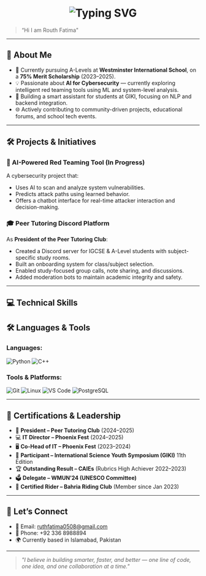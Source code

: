 <h1 align="center">
  <img src="https://readme-typing-svg.demolab.com?font=Fira+Code&size=28&pause=1000&color=00FF00&center=true&vCenter=true&width=435&lines=Welcome+to+my+GitHub!" alt="Typing SVG" />
</h1>

> “Hi I am Routh Fatima" 


---

## 🌟 About Me

- 🏫 Currently pursuing A-Levels at **Westminster International School**, on a **75% Merit Scholarship** (2023–2025).
- 💡 Passionate about **AI for Cybersecurity** — currently exploring intelligent red teaming tools using ML and system-level analysis.
- 🧠 Building a smart assistant for students at GIKI, focusing on NLP and backend integration.
- 🌐 Actively contributing to community-driven projects, educational forums, and school tech events.

---

## 🛠️ Projects & Initiatives

### 📌 AI-Powered Red Teaming Tool (In Progress)
A cybersecurity project that:
- Uses AI to scan and analyze system vulnerabilities.
- Predicts attack paths using learned behavior.
- Offers a chatbot interface for real-time attacker interaction and decision-making.

### 🎓 Peer Tutoring Discord Platform
As **President of the Peer Tutoring Club**:
- Created a Discord server for IGCSE & A-Level students with subject-specific study rooms.
- Built an onboarding system for class/subject selection.
- Enabled study-focused group calls, note sharing, and discussions.
- Added moderation bots to maintain academic integrity and safety.

---

## 💻 Technical Skills

## 🛠️ Languages & Tools

### Languages:
![Python](https://img.shields.io/badge/Python-3670A0?style=for-the-badge&logo=python&logoColor=ffdd54)
![C++](https://img.shields.io/badge/C%2B%2B-00599C?style=for-the-badge&logo=c%2B%2B&logoColor=white)

### Tools & Platforms:
![Git](https://img.shields.io/badge/Git-F05032?style=for-the-badge&logo=git&logoColor=white)
![Linux](https://img.shields.io/badge/Linux-FCC624?style=for-the-badge&logo=linux&logoColor=black)
![VS Code](https://img.shields.io/badge/VS--Code-007ACC?style=for-the-badge&logo=visual-studio-code&logoColor=white)
![PostgreSQL](https://img.shields.io/badge/PostgreSQL-336791?style=for-the-badge&logo=postgresql&logoColor=white)

---

## 📄 Certifications & Leadership

- 🎤 **President – Peer Tutoring Club** (2024–2025)
- 💻 **IT Director – Phoenix Fest** (2024–2025)
- 🖥️ **Co-Head of IT – Phoenix Fest** (2023–2024)
- 🧪 **Participant – International Science Youth Symposium (GIKI)** 11th Edition
- 🏆 **Outstanding Result – CAIEs** (Rubrics High Achiever 2022–2023)
- 🗳️ **Delegate – WMUN’24 (UNESCO Committee)**
- 🐎 **Certified Rider – Bahria Riding Club** (Member since Jan 2023)

---

## 💬 Let’s Connect

- 📧 Email: [ruthfatima0508@gmail.com](mailto:ruthfatima0508@gmail.com)
- 📱 Phone: +92 336 8988894
- 🌍 Currently based in Islamabad, Pakistan

---

> *"I believe in building smarter, faster, and better — one line of code, one idea, and one collaboration at a time."*
